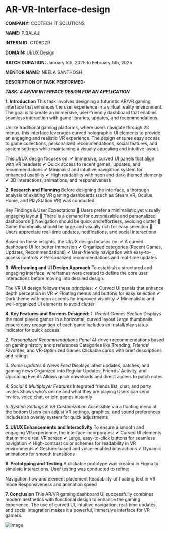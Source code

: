 # AR-VR-Interface-design

**COMPANY:** CODTECH IT SOLUTIONS

**NAME:** P.BALAJI

**INTERN ID:** CT08DZR

**DOMAIN:** UI/UX Design

**BATCH DURATION:** January 5th, 2025 to February 5th, 2025

**MENTOR NAME:** NEELA SANTHOSH

**DESCRIPTION OF TASK PERFORMED:** 

***TASK: 4 AR/VR INTERFACE DESIGN FOR AN APPLICATION***

**1. Introduction**
This task involves designing a futuristic AR/VR gaming interface that enhances the user experience in a virtual reality environment. The goal is to create an immersive, user-friendly dashboard that enables seamless interaction with game libraries, updates, and recommendations.

Unlike traditional gaming platforms, where users navigate through 2D menus, this interface leverages curved holographic UI elements to provide an engaging and realistic VR experience. The design ensures easy access to game collections, personalized recommendations, social features, and system settings while maintaining a visually appealing and intuitive layout.

This UI/UX design focuses on:
✔ Immersive, curved UI panels that align with VR headsets
✔ Quick access to recent games, updates, and recommendations
✔ Minimalist and intuitive navigation system for enhanced usability
✔ High readability with neon and dark-themed elements
✔ 3D interactions, animations, and responsiveness

**2. Research and Planning**
Before designing the interface, a thorough analysis of existing VR gaming dashboards (such as Steam VR, Oculus Home, and PlayStation VR) was conducted.

Key Findings & User Expectations
🔹 Users prefer a minimalistic yet visually engaging layout
🔹 There is a demand for customizable and personalized dashboards
🔹 Navigation should be quick and effortless, avoiding clutter
🔹 Game thumbnails should be large and visually rich for easy selection
🔹 Users appreciate real-time updates, notifications, and social interactions

Based on these insights, the UI/UX design focuses on:
✔ A curved dashboard UI for better immersion
✔ Organized categories (Recent Games, Updates, Recommendations)
✔ User-friendly navigation with easy-to-access controls
✔ Personalized recommendations and real-time updates

**3. Wireframing and UI Design Approach**
To establish a structured and engaging interface, wireframes were created to define the core user interactions before moving into detailed design.

The VR UI design follows these principles:
✔ Curved UI panels that enhance depth perception in VR
✔ Floating menus and buttons for easy selection
✔ Dark theme with neon accents for improved visibility
✔ Minimalistic and well-organized UI elements to avoid clutter

**4. Key Features and Screens Designed:**
*1. Recent Games Section*
Displays the most played games in a horizontal, curved layout
Large thumbnails ensure easy recognition of each game
Includes an install/play status indicator for quick access

*2. Personalized Recommendations Panel*
AI-driven recommendations based on gaming history and preferences
Categories like Trending, Friends’ Favorites, and VR-Optimized Games
Clickable cards with brief descriptions and ratings

*3. Game Updates & News Feed*
Displays latest updates, patches, and gaming news
Organized into Regular Updates, Friends’ Activity, and Upcoming Events
Allows quick downloads and direct access to patch notes

*4. Social & Multiplayer Features*
Integrated friends list, chat, and party invites
Shows who’s online and what they are playing
Users can send invites, voice chat, or join games instantly

*5. System Settings & VR Customization*
Accessible via a floating menu at the bottom
Users can adjust VR settings, graphics, and sound preferences
Includes an overlay system for quick adjustments

**5. UI/UX Enhancements and Interactivity**
To ensure a smooth and engaging VR experience, the interface incorporates:
✔ Curved UI elements that mimic a real VR screen
✔ Large, easy-to-click buttons for seamless navigation
✔ High-contrast color schemes for readability in VR environments
✔ Gesture-based and voice-enabled interactions
✔ Dynamic animations for smooth transitions

**6. Prototyping and Testing**
A clickable prototype was created in Figma to simulate interactions.
User testing was conducted to refine:

Navigation flow and element placement
Readability of floating text in VR mode
Responsiveness and animation speed

**7. Conclusion**
This AR/VR gaming dashboard UI successfully combines modern aesthetics with functional design to enhance the gaming experience. The use of curved UI, intuitive navigation, real-time updates, and social integration makes it a powerful, immersive interface for VR gamers.


![Image](https://github.com/user-attachments/assets/250a71a2-824c-4e08-b8f7-a3da584855f9)
